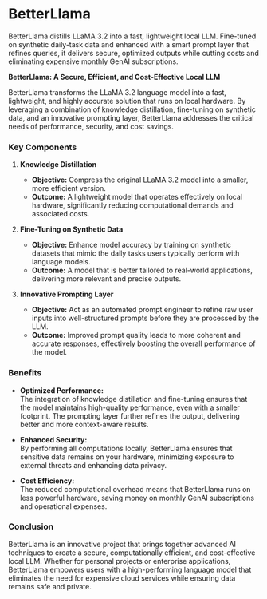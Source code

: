 # BetterLlama
BetterLlama distills LLaMA 3.2 into a fast, lightweight local LLM. Fine-tuned on synthetic daily-task data and enhanced with a smart prompt layer that refines queries, it delivers secure, optimized outputs while cutting costs and eliminating expensive monthly GenAI subscriptions.

**BetterLlama: A Secure, Efficient, and Cost-Effective Local LLM**

BetterLlama transforms the LLaMA 3.2 language model into a fast, lightweight, and highly accurate solution that runs on local hardware. By leveraging a combination of knowledge distillation, fine-tuning on synthetic data, and an innovative prompting layer, BetterLlama addresses the critical needs of performance, security, and cost savings.

### Key Components

1. **Knowledge Distillation**  
   - **Objective:** Compress the original LLaMA 3.2 model into a smaller, more efficient version.  
   - **Outcome:** A lightweight model that operates effectively on local hardware, significantly reducing computational demands and associated costs.

2. **Fine-Tuning on Synthetic Data**  
   - **Objective:** Enhance model accuracy by training on synthetic datasets that mimic the daily tasks users typically perform with language models.  
   - **Outcome:** A model that is better tailored to real-world applications, delivering more relevant and precise outputs.

3. **Innovative Prompting Layer**  
   - **Objective:** Act as an automated prompt engineer to refine raw user inputs into well-structured prompts before they are processed by the LLM.  
   - **Outcome:** Improved prompt quality leads to more coherent and accurate responses, effectively boosting the overall performance of the model.

### Benefits

- **Optimized Performance:**  
  The integration of knowledge distillation and fine-tuning ensures that the model maintains high-quality performance, even with a smaller footprint. The prompting layer further refines the output, delivering better and more context-aware results.
  
- **Enhanced Security:**  
  By performing all computations locally, BetterLlama ensures that sensitive data remains on your hardware, minimizing exposure to external threats and enhancing data privacy.

- **Cost Efficiency:**  
  The reduced computational overhead means that BetterLlama runs on less powerful hardware, saving money on monthly GenAI subscriptions and operational expenses.


### Conclusion

BetterLlama is an innovative project that brings together advanced AI techniques to create a secure, computationally efficient, and cost-effective local LLM. Whether for personal projects or enterprise applications, BetterLlama empowers users with a high-performing language model that eliminates the need for expensive cloud services while ensuring data remains safe and private.
